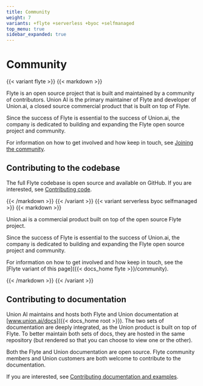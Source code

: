 ```yaml
---
title: Community
weight: 7
variants: +flyte +serverless +byoc +selfmanaged
top_menu: true
sidebar_expanded: true
---
```


# Community

{{< variant flyte >}}
{{< markdown >}}

Flyte is an open source project that is built and maintained by a community of contributors.
Union AI is the primary maintainer of Flyte and developer of Union.ai, a closed source commercial product that is built on top of Flyte.

Since the success of Flyte is essential to the success of Union.ai,
the company is dedicated to building and expanding the Flyte open source project and community.

For information on how to get involved and how keep in touch, see [Joining the community](./joining-the-community).

## Contributing to the codebase

The full Flyte codebase is open source and available on GitHub.
If you are interested, see [Contributing code](./contributing-code).

{{< /markdown >}}
{{< /variant >}}
{{< variant serverless byoc selfmanaged >}}
{{< markdown >}}

Union.ai is a commercial product built on top of the open source Flyte project.

Since the success of Flyte is essential to the success of Union.ai,
the company is dedicated to building and expanding the Flyte open source project and community.

For information on how to get involved and how keep in touch, see the [Flyte variant of this page]({{< docs_home flyte >}}/community).

{{< /markdown >}}
{{< /variant >}}

## Contributing to documentation

Union AI maintains and hosts both Flyte and Union documentation at [www.union.ai/docs]({{< docs_home root >}}).
The two sets of documentation are deeply integrated, as the Union product is built on top of Flyte.
To better maintain both sets of docs, they are hosted in the same repository (but rendered so that you can choose to view one or the other).

Both the Flyte and Union documentation are open source.
Flyte community members and Union customers are both welcome to contribute to the documentation.

If you are interested, see [Contributing documentation and examples](./contributing-docs/_index).
